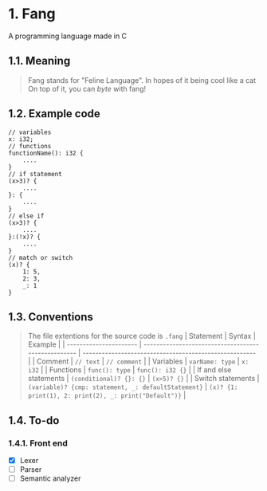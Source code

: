 # 1. Fang
A programming language made in C
## 1.1. Meaning
> Fang stands for "Feline Language". In hopes of it being cool like a cat
> On top of it, you can _byte_ with fang!
## 1.2. Example code
```
// variables
x: i32;
// functions
functionName(): i32 {
    ....
}
// if statement
(x>3)? {
    ....
}: {
    ....
}
// else if
(x>3)? {
    ....
}:(!x)? {
    ....
}
// match or switch
(x)? {
    1: 5,
    2: 3,
    _: 1
}
```
## 1.3. Conventions
> The file extentions for the source code is `.fang`
| Statement              | Syntax                                              | Example                                                |
| ---------------------- | --------------------------------------------------- | ------------------------------------------------------ |
| Comment                | `// text`                                           | `// comment`                                           |
| Variables              | `varName: type`                                     | `x: i32`                                               |
| Functions              | `func(): type`                                      | `func(): i32 {}`                                       |
| If and else statements | `(conditional)? {}: {}`                             | `(x>5)? {}`                                            |
| Switch statements      | `(variable)? {cmp: statement, _: defaultStatement}` | `(x)? {1: print(1), 2: print(2), _: print("Default")}` |
## 1.4. To-do
### 1.4.1. Front end
- [x] Lexer
- [ ] Parser
- [ ] Semantic analyzer
